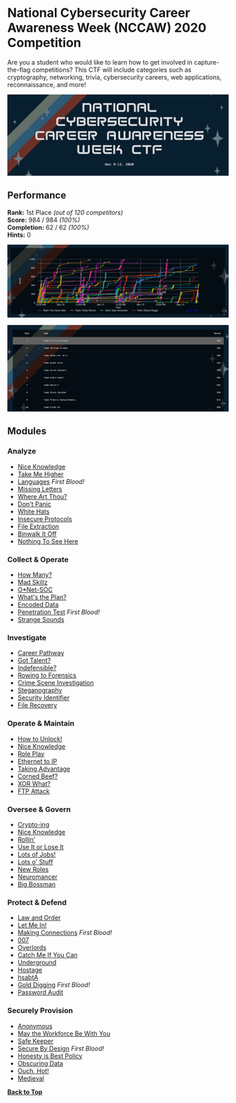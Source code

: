 # National Cybersecurity Career Awareness Week (NCCAW) 2020 Competition

Are you a student who would like to learn how to get involved in capture-the-flag competitions? This CTF will include categories such as cryptography, networking, trivia, cybersecurity careers, web applications, reconnaissance, and more!

![NCCAW Logo](images/NCCAW-2020-banner-ctf.png)

## Performance

**Rank:** 1st Place *(out of 120 competitors)*\
**Score:** 984 / 984 *(100%)*\
**Completion:** 62 / 62 *(100%)*\
**Hints:** 0

![scoregraph](images/scoregraph.png)

![Leaderboard](images/leaderboard.png)

## Modules

### Analyze
* [Nice Knowledge](Challenges/Analyze/1)
* [Take Me Higher](Challenges/Analyze/2)
* [Languages](Challenges/Analyze/3) *First Blood!*
* [Missing Letters](Challenges/Analyze/4)
* [Where Art Thou?](Challenges/Analyze/5)
* [Don't Panic](Challenges/Analyze/6)
* [White Hats](Challenges/Analyze/7)
* [Insecure Protocols](Challenges/Analyze/8)
* [File Extraction](Challenges/Analyze/9)
* [Binwalk It Off](Challenges/Analyze/10)
* [Nothing To See Here](Challenges/Analyze/11)

### Collect & Operate
* [How Many?](Challenges/Collect-And-Operate/1)
* [Mad Skillz](Challenges/Collect-And-Operate/2)
* [O*Net-SOC](Challenges/Collect-And-Operate/3)
* [What's the Plan?](Challenges/Collect-And-Operate/4)
* [Encoded Data](Challenges/Collect-And-Operate/5)
* [Penetration Test](Challenges/Collect-And-Operate/6) *First Blood!*
* [Strange Sounds](Challenges/Collect-And-Operate/7)

### Investigate
* [Career Pathway](Challenges/Investigate/1)
* [Got Talent?](Challenges/Investigate/2)
* [Indefensible?](Challenges/Investigate/3)
* [Rowing to Forensics](Challenges/Investigate/4)
* [Crime Scene Investigation](Challenges/Investigate/5)
* [Steganography](Challenges/Investigate/6)
* [Security Identifier](Challenges/Investigate/7)
* [File Recovery](Challenges/Investigate/8)

### Operate & Maintain
* [How to Unlock!](Challenges/Operate-And-Maintain/1)
* [Nice Knowledge](Challenges/Operate-And-Maintain/2)
* [Role Play](Challenges/Operate-And-Maintain/3)
* [Ethernet to IP](Challenges/Operate-And-Maintain/4)
* [Taking Advantage](Challenges/Operate-And-Maintain/5)
* [Corned Beef?](Challenges/Operate-And-Maintain/6)
* [XOR What?](Challenges/Operate-And-Maintain/7)
* [FTP Attack](Challenges/Operate-And-Maintain/8)

### Oversee & Govern
* [Crypto-ing](Challenges/Oversee-And-Govern/1)
* [Nice Knowledge](Challenges/Oversee-And-Govern/2)
* [Rollin'](Challenges/Oversee-And-Govern/3)
* [Use It or Lose It](Challenges/Oversee-And-Govern/4)
* [Lots of Jobs!](Challenges/Oversee-And-Govern/5)
* [Lots o' Stuff](Challenges/Oversee-And-Govern/6)
* [New Roles](Challenges/Oversee-And-Govern/7)
* [Neuromancer](Challenges/Oversee-And-Govern/8)
* [Big Bossman](Challenges/Oversee-And-Govern/9)

### Protect & Defend
* [Law and Order](Challenges/Protect-And-Defend/1)
* [Let Me In!](Challenges/Protect-And-Defend/2)
* [Making Connections](Challenges/Protect-And-Defend/3) *First Blood!*
* [007](Challenges/Protect-And-Defend/4)
* [Overlords](Challenges/Protect-And-Defend/5)
* [Catch Me If You Can](Challenges/Protect-And-Defend/6)
* [Underground](Challenges/Protect-And-Defend/7)
* [Hostage](Challenges/Protect-And-Defend/8)
* [hsabtA](Challenges/Protect-And-Defend/9)
* [Gold Digging](Challenges/Protect-And-Defend/10) *First Blood!*
* [Password Audit](Challenges/Protect-And-Defend/11)

### Securely Provision
* [Anonymous](Challenges/Securely-Provision/1)
* [May the Workforce Be With You](Challenges/Securely-Provision/2)
* [Safe Keeper](Challenges/Securely-Provision/3)
* [Secure By Design](Challenges/Securely-Provision/4) *First Blood!*
* [Honesty is Best Policy](Challenges/Securely-Provision/5)
* [Obscuring Data](Challenges/Securely-Provision/6)
* [Ouch, Hot!](Challenges/Securely-Provision/7)
* [Medieval](Challenges/Securely-Provision/8)

[**Back to Top**](#modules)